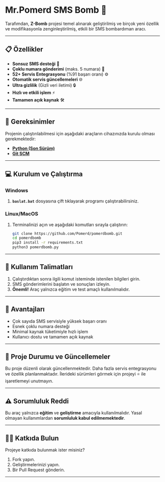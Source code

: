 
# **Mr.Pomerd SMS Bomb** 🚀  
Tarafımdan, **Z-Bomb** projesi temel alınarak geliştirilmiş ve birçok yeni özellik ve modifikasyonla zenginleştirilmiş, etkili bir SMS bombardıman aracı.  


---

## **📋 Özellikler**  
- **Sonsuz SMS desteği** 📱  
- **Çoklu numara gönderimi** (maks. 5 numara) 🔢  
- **52+ Servis Entegrasyonu** (%91 başarı oranı) ⚙️  
- **Otomatik servis güncellemeleri** 🌐  
- **Ultra gizlilik** (Gizli veri iletimi) 🔒  
- **Hızlı ve etkili işlem** ⚡  
- **Tamamen açık kaynak** 🛠️  

---

## **🔧 Gereksinimler**  
Projenin çalıştırılabilmesi için aşağıdaki araçların cihazınızda kurulu olması gerekmektedir:  
- **[Python (Son Sürüm)](https://www.python.org/downloads/)**  
- **[Git SCM](https://git-scm.com/downloads)**  

---

## **💻 Kurulum ve Çalıştırma**  
### **Windows**  
1. **`baslat.bat`** dosyasına çift tıklayarak programı çalıştırabilirsiniz.  

### **Linux/MacOS**  
1. Terminalinizi açın ve aşağıdaki komutları sırayla çalıştırın:  
   ```bash
   git clone https://github.com/Pomerd/pomerdbomb.git
   cd pomerdbomb
   pip3 install -r requirements.txt
   python3 pomerdbomb.py
   ```

---

## **🚀 Kullanım Talimatları**  
1. Çalıştırdıktan sonra ilgili komut isteminde istenilen bilgileri girin.  
2. SMS gönderimlerini başlatın ve sonuçları izleyin.  
3. **Önemli!** Araç yalnızca eğitim ve test amaçlı kullanılmalıdır.  

---

## **🌟 Avantajları**  
- Çok sayıda SMS servisiyle yüksek başarı oranı  
- Esnek çoklu numara desteği  
- Minimal kaynak tüketimiyle hızlı işlem  
- Kullanıcı dostu ve tamamen açık kaynak  

---

## **📂 Proje Durumu ve Güncellemeler**  
Bu proje düzenli olarak güncellenmektedir. Daha fazla servis entegrasyonu ve özellik planlanmaktadır. İlerideki sürümleri görmek için projeyi ⭐ ile işaretlemeyi unutmayın.  

---

## **⚠️ Sorumluluk Reddi**  
Bu araç yalnızca **eğitim** ve **geliştirme** amacıyla kullanılmalıdır. Yasal olmayan kullanımlardan **sorumluluk kabul edilmemektedir**.  

---

## **👨‍💻 Katkıda Bulun**  
Projeye katkıda bulunmak ister misiniz?  
1. Fork yapın.  
2. Geliştirmelerinizi yapın.  
3. Bir Pull Request gönderin.  

---

